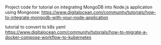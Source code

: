 Project code for tutorial on integrating MongoDB into Node.js application using Mongoose: https://www.digitalocean.com/community/tutorials/how-to-integrate-mongodb-with-your-node-application

tutorial to convert to k8s yaml
https://www.digitalocean.com/community/tutorials/how-to-migrate-a-docker-compose-workflow-to-kubernetes
